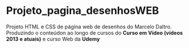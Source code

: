# Projeto_pagina_desenhosWEB
 Projeto HTML e CSS de página web de desenhos do Marcelo Daltro. Produzindo o conteúdon ao longo de cursos do **Curso em Vídeo (vídeos 2013 e atuais)** e curso Web da **Udemy**

